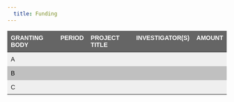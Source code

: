 ```yaml
---
  title: Funding
---
```


<style type="text/css">
.tg  {border-collapse:collapse;border-spacing:0;}
.tg td{border-style:solid;border-width:0px;font-family:Arial, sans-serif;font-size:14px;overflow:hidden;padding:8px 8px;
  word-break:normal;}
.tg th{border-style:solid;border-width:0px;font-family:Arial, sans-serif;font-size:14px;font-weight:normal;
  overflow:hidden;padding:8px 8px;word-break:normal;}
.tg .tg-4ypd{background-color:#efefef;border-color:#9b9b9b;text-align:left;vertical-align:top}
.tg .tg-mlxd{background-color:#efefef;border-color:#9b9b9b;font-family:Arial, Helvetica, sans-serif !important;text-align:left;
  vertical-align:top}
.tg .tg-dmg0{background-color:#656565;border-color:#9b9b9b;color:#ffffff;font-weight:bold;text-align:left;vertical-align:top}
.tg .tg-pvd3{background-color:#c0c0c0;border-color:#9b9b9b;color:#000000;text-align:left;vertical-align:top}
</style>
<table class="tg">
<thead>
  <tr>
    <th class="tg-dmg0">GRANTING BODY</th>
    <th class="tg-dmg0">PERIOD</th>
    <th class="tg-dmg0">PROJECT TITLE</th>
    <th class="tg-dmg0">INVESTIGATOR(S)</th>
    <th class="tg-dmg0">AMOUNT</th>
  </tr>
</thead>
<tbody>
  <tr>
    <td class="tg-4ypd">A</td>
    <td class="tg-4ypd"></td>
    <td class="tg-4ypd"></td>
    <td class="tg-4ypd"></td>
    <td class="tg-4ypd"></td>
  </tr>
  <tr>
    <td class="tg-pvd3">B</td>
    <td class="tg-pvd3"></td>
    <td class="tg-pvd3"></td>
    <td class="tg-pvd3"></td>
    <td class="tg-pvd3"></td>
  </tr>
  <tr>
    <td class="tg-mlxd">C</td>
    <td class="tg-4ypd"></td>
    <td class="tg-4ypd"></td>
    <td class="tg-4ypd"></td>
    <td class="tg-4ypd"></td>
  </tr>
</tbody>
</table>
